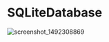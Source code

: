 # SQLiteDatabase
![screenshot_1492308869](https://cloud.githubusercontent.com/assets/20631330/25068599/b004936c-2236-11e7-98ba-dade6a76ac9c.png)
